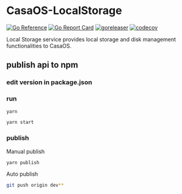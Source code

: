 # CasaOS-LocalStorage

[![Go Reference](https://pkg.go.dev/badge/github.com/IceWhaleTech/CasaOS-LocalStorage.svg)](https://pkg.go.dev/github.com/IceWhaleTech/CasaOS-LocalStorage) [![Go Report Card](https://goreportcard.com/badge/github.com/IceWhaleTech/CasaOS-LocalStorage)](https://goreportcard.com/report/github.com/IceWhaleTech/CasaOS-LocalStorage) [![goreleaser](https://github.com/IceWhaleTech/CasaOS-LocalStorage/actions/workflows/release.yml/badge.svg)](https://github.com/IceWhaleTech/CasaOS-LocalStorage/actions/workflows/release.yml) [![codecov](https://codecov.io/gh/IceWhaleTech/CasaOS-LocalStorage/branch/main/graph/badge.svg?token=GKFBMQ3157)](https://codecov.io/gh/IceWhaleTech/CasaOS-LocalStorage)

Local Storage service provides local storage and disk management functionalities to CasaOS.




## publish api to npm

### edit version in package.json

### run
```bash
yarn

yarn start
```

### publish

Manual publish
```bash
yarn publish
```

Auto publish
```bash 
git push origin dev**
```